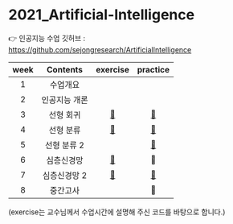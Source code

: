 # 2021_Artificial-Intelligence

👉 인공지능 수업 깃허브 : https://github.com/sejongresearch/ArtificialIntelligence

|week|Contents|exercise|practice|
|:--:|:--:|:--:|:--:|
|1|수업개요||| 
|2|인공지능 개론||| 
|3|선형 회귀|[💚](https://github.com/yunjeong-chang/2021_Artificial-Intelligence/tree/main/3%EC%A3%BC%EC%B0%A8/exercise)|[💙](https://github.com/yunjeong-chang/2021_Artificial-Intelligence/blob/main/3%EC%A3%BC%EC%B0%A8/Cabbage&CarPrice.md)| 
|4|선형 분류|[💚](https://github.com/yunjeong-chang/2021_Artificial-Intelligence/tree/main/4%EC%A3%BC%EC%B0%A8/exercise)|[💙](https://github.com/yunjeong-chang/2021_Artificial-Intelligence/blob/main/4%EC%A3%BC%EC%B0%A8/Diabetes&Crop.md)| 
|5|선형 분류 2||[💙](https://github.com/yunjeong-chang/2021_Artificial-Intelligence/blob/main/5%EC%A3%BC%EC%B0%A8/MNIST.md)|
|6|심층신경망|[💚](https://github.com/yunjeong-chang/2021_Artificial-Intelligence/tree/main/6%EC%A3%BC%EC%B0%A8/exercise)|💙|
|7|심층신경망 2|[💚](https://github.com/yunjeong-chang/2021_Artificial-Intelligence/blob/main/7%EC%A3%BC%EC%B0%A8/7%EC%A3%BC%EC%B0%A8_%EC%8B%A4%EC%8A%B56_ALL.ipynb)|[💙](https://github.com/yunjeong-chang/2021_Artificial-Intelligence/blob/main/7%EC%A3%BC%EC%B0%A8/MNIST%26Traffic.md)|
|8|중간고사||💙|

(exercise는 교수님께서 수업시간에 설명해 주신 코드를 바탕으로 합니다.)
